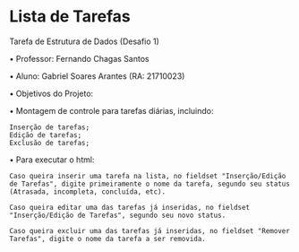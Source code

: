 # Lista de Tarefas
Tarefa de Estrutura de Dados (Desafio 1)

• Professor: Fernando Chagas Santos

• Aluno: Gabriel Soares Arantes (RA: 21710023)

• Objetivos do Projeto:

   • Montagem de controle para tarefas diárias, incluindo:
  
    Inserção de tarefas;
    Edição de tarefas;
    Exclusão de tarefas;

• Para executar o html:

    Caso queira inserir uma tarefa na lista, no fieldset "Inserção/Edição de Tarefas", digite primeiramente o nome da tarefa, segundo seu status (Atrasada, incompleta, concluída, etc).

    Caso queira editar uma das tarefas já inseridas, no fieldset "Inserção/Edição de Tarefas", segundo seu novo status.

    Caso queira excluir uma das tarefas já inseridas, no fieldset "Remover Tarefas", digite o nome da tarefa a ser removida.
